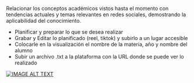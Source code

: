 Relacionar los conceptos académicos vistos hasta el momento con tendencias actuales y temas relevantes en redes sociales, demostrando la aplicabilidad del conocimiento.

- Planificar y preparar lo que se desea realizar
- Grabar y Editar lo planificado (reel, tiktok) y subirlo a un lugar accesible
- Colocarle en la visualización el nombre de la materia, año y nombre del alumno
- Subir un archivo .txt a la plataforma con la URL donde se puede ver lo realizado

[![IMAGE ALT TEXT](http://img.youtube.com/vi/0aNbJejGbqw/0.jpg)](http://www.youtube.com/watch?v=0aNbJejGbqw "Paradigmas de Programación 2024 - Integrando Redes Sociales en el Aprendizaje - Correa Valentín")